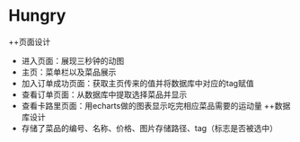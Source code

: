 # Hungry
++页面设计
* 进入页面：展现三秒钟的动图
* 主页：菜单栏以及菜品展示
* 加入订单成功页面：获取主页传来的值并将数据库中对应的tag赋值
* 查看订单页面：从数据库中提取选择菜品并显示
* 查看卡路里页面：用echarts做的图表显示吃完相应菜品需要的运动量
++数据库设计
* 存储了菜品的编号、名称、价格、图片存储路径、tag（标志是否被选中）
